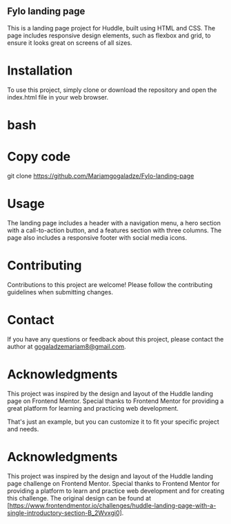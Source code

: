 
## Fylo landing page
This is a landing page project for Huddle, built using HTML and CSS. The page includes responsive design elements, such as flexbox and grid, to ensure it looks great on screens of all sizes.

# Installation
To use this project, simply clone or download the repository and open the index.html file in your web browser.

# bash
# Copy code
git clone https://github.com/Mariamgogaladze/Fylo-landing-page

# Usage
The landing page includes a header with a navigation menu, a hero section with a call-to-action button, and a features section with three columns. The page also includes a responsive footer with social media icons.

# Contributing
Contributions to this project are welcome! Please follow the contributing guidelines when submitting changes.



# Contact
If you have any questions or feedback about this project, please contact the author at gogaladzemariam8@gmail.com.

# Acknowledgments
This project was inspired by the design and layout of the Huddle landing page on Frontend Mentor. Special thanks to Frontend Mentor for providing a great platform for learning and practicing web development.

That's just an example, but you can customize it to fit your specific project and needs.

# Acknowledgments
This project was inspired by the design and layout of the Huddle landing page challenge on Frontend Mentor. Special thanks to Frontend Mentor for providing a platform to learn and practice web development and for creating this challenge. The original design can be found at [https://www.frontendmentor.io/challenges/huddle-landing-page-with-a-single-introductory-section-B_2Wvxgi0]. 







